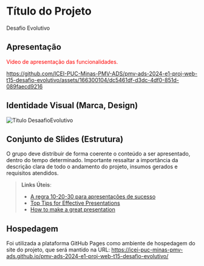 # Título do Projeto

Desafio Evolutivo

## Apresentação

<span style="color:red">Video de apresentação das funcionalidades.</span>



https://github.com/ICEI-PUC-Minas-PMV-ADS/pmv-ads-2024-e1-proj-web-t15-desafio-evolutivo/assets/166300104/dc5461df-d3dc-4df0-851d-089faecd9216


## Identidade Visual (Marca, Design)
![Titulo DesaafioEvolutivo](https://github.com/ICEI-PUC-Minas-PMV-ADS/pmv-ads-2024-e1-proj-web-t15-desafio-evolutivo/assets/166300104/b2ce0c50-07a6-44ff-a889-949fa4464bd9)



## Conjunto de Slides (Estrutura)

O grupo deve distribuir de forma coerente o conteúdo a ser apresentado, dentro do tempo determinado. Importante ressaltar a importância da descrição clara de todo o andamento do projeto, insumos gerados e requisitos atendidos.
 
> **Links Úteis**:
> - [A regra 10-20-30 para apresentações de sucesso](https://revistapegn.globo.com/Noticias/noticia/2014/07/regra-10-20-30-para-apresentacoes-de-sucesso.html)
> - [Top Tips for Effective Presentations](https://www.skillsyouneed.com/present/presentation-tips.html)
> - [How to make a great presentation](https://www.ted.com/playlists/574/how_to_make_a_great_presentation)

## Hospedagem

Foi utilizada a plataforma GitHub Pages como ambiente de hospedagem do site do projeto, que será mantido na URL: https://icei-puc-minas-pmv-ads.github.io/pmv-ads-2024-e1-proj-web-t15-desafio-evolutivo/
